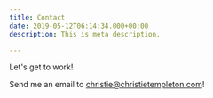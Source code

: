 ```yaml
---
title: Contact
date: 2019-05-12T06:14:34.000+00:00
description: This is meta description.

---
```

Let's get to work!

Send me an email to christie@christietempleton.com!